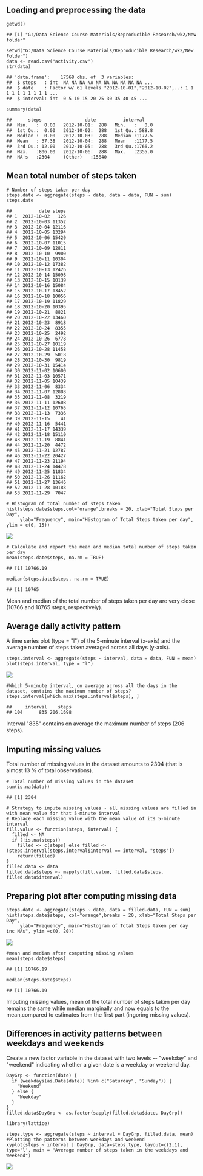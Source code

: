 Loading and preprocessing the data
----------------------------------

    getwd()

    ## [1] "G:/Data Science Course Materials/Reproducible Research/wk2/New folder"

    setwd("G:/Data Science Course Materials/Reproducible Research/wk2/New Folder")
    data <- read.csv("activity.csv")
    str(data)

    ## 'data.frame':    17568 obs. of  3 variables:
    ##  $ steps   : int  NA NA NA NA NA NA NA NA NA NA ...
    ##  $ date    : Factor w/ 61 levels "2012-10-01","2012-10-02",..: 1 1 1 1 1 1 1 1 1 1 ...
    ##  $ interval: int  0 5 10 15 20 25 30 35 40 45 ...

    summary(data)

    ##      steps                date          interval     
    ##  Min.   :  0.00   2012-10-01:  288   Min.   :   0.0  
    ##  1st Qu.:  0.00   2012-10-02:  288   1st Qu.: 588.8  
    ##  Median :  0.00   2012-10-03:  288   Median :1177.5  
    ##  Mean   : 37.38   2012-10-04:  288   Mean   :1177.5  
    ##  3rd Qu.: 12.00   2012-10-05:  288   3rd Qu.:1766.2  
    ##  Max.   :806.00   2012-10-06:  288   Max.   :2355.0  
    ##  NA's   :2304     (Other)   :15840

Mean total number of steps taken
--------------------------------

    # Number of steps taken per day
    steps.date <- aggregate(steps ~ date, data = data, FUN = sum)
    steps.date

    ##          date steps
    ## 1  2012-10-02   126
    ## 2  2012-10-03 11352
    ## 3  2012-10-04 12116
    ## 4  2012-10-05 13294
    ## 5  2012-10-06 15420
    ## 6  2012-10-07 11015
    ## 7  2012-10-09 12811
    ## 8  2012-10-10  9900
    ## 9  2012-10-11 10304
    ## 10 2012-10-12 17382
    ## 11 2012-10-13 12426
    ## 12 2012-10-14 15098
    ## 13 2012-10-15 10139
    ## 14 2012-10-16 15084
    ## 15 2012-10-17 13452
    ## 16 2012-10-18 10056
    ## 17 2012-10-19 11829
    ## 18 2012-10-20 10395
    ## 19 2012-10-21  8821
    ## 20 2012-10-22 13460
    ## 21 2012-10-23  8918
    ## 22 2012-10-24  8355
    ## 23 2012-10-25  2492
    ## 24 2012-10-26  6778
    ## 25 2012-10-27 10119
    ## 26 2012-10-28 11458
    ## 27 2012-10-29  5018
    ## 28 2012-10-30  9819
    ## 29 2012-10-31 15414
    ## 30 2012-11-02 10600
    ## 31 2012-11-03 10571
    ## 32 2012-11-05 10439
    ## 33 2012-11-06  8334
    ## 34 2012-11-07 12883
    ## 35 2012-11-08  3219
    ## 36 2012-11-11 12608
    ## 37 2012-11-12 10765
    ## 38 2012-11-13  7336
    ## 39 2012-11-15    41
    ## 40 2012-11-16  5441
    ## 41 2012-11-17 14339
    ## 42 2012-11-18 15110
    ## 43 2012-11-19  8841
    ## 44 2012-11-20  4472
    ## 45 2012-11-21 12787
    ## 46 2012-11-22 20427
    ## 47 2012-11-23 21194
    ## 48 2012-11-24 14478
    ## 49 2012-11-25 11834
    ## 50 2012-11-26 11162
    ## 51 2012-11-27 13646
    ## 52 2012-11-28 10183
    ## 53 2012-11-29  7047

    # Histogram of total number of steps taken
    hist(steps.date$steps,col="orange",breaks = 20, xlab="Total Steps per Day", 
         ylab="Frequency", main="Histogram of Total Steps taken per day", ylim = c(0, 15))

![](testtesttest_files/figure-markdown_strict/unnamed-chunk-2-1.png)

    # Calculate and report the mean and median total number of steps taken per day
    mean(steps.date$steps, na.rm = TRUE)

    ## [1] 10766.19

    median(steps.date$steps, na.rm = TRUE)

    ## [1] 10765

Mean and median of the total number of steps taken per day are very
close (10766 and 10765 steps, respectively).

Average daily activity pattern
------------------------------

A time series plot (type = "l") of the 5-minute interval (x-axis) and
the average number of steps taken averaged across all days (y-axis).

    steps.interval <- aggregate(steps ~ interval, data = data, FUN = mean)
    plot(steps.interval, type = "l")

![](testtesttest_files/figure-markdown_strict/unnamed-chunk-3-1.png)

    #Which 5-minute interval, on average across all the days in the dataset, contains the maximum number of steps?
    steps.interval[which.max(steps.interval$steps), ]

    ##     interval    steps
    ## 104      835 206.1698

Interval "835" contains on average the maximum number of steps (206
steps).

Imputing missing values
-----------------------

Total number of missing values in the dataset amounts to 2304 (that is
almost 13 % of total observations).

    # Total number of missing values in the dataset
    sum(is.na(data))

    ## [1] 2304

    # Strategy to impute missing values - all missing values are filled in with mean value for that 5-minute interval
    # Replace each missing value with the mean value of its 5-minute interval
    fill.value <- function(steps, interval) {
      filled <- NA
      if (!is.na(steps)) 
        filled <- c(steps) else filled <- (steps.interval[steps.interval$interval == interval, "steps"])
        return(filled)
    }
    filled.data <- data
    filled.data$steps <- mapply(fill.value, filled.data$steps, filled.data$interval)

Preparing plot after computing missing data
-------------------------------------------

    steps.date <- aggregate(steps ~ date, data = filled.data, FUN = sum)
    hist(steps.date$steps, col="orange",breaks = 20, xlab="Total Steps per Day", 
         ylab="Frequency", main="Histogram of Total Steps taken per day inc NAs", ylim =c(0, 20))

![](testtesttest_files/figure-markdown_strict/unnamed-chunk-5-1.png)

    #mean and median after computing missing values
    mean(steps.date$steps)

    ## [1] 10766.19

    median(steps.date$steps)

    ## [1] 10766.19

Imputing missing values, mean of the total number of steps taken per day
remains the same while median marginally and now equals to the
mean,compared to estimates from the first part (ingoring missing
values).

Differences in activity patterns between weekdays and weekends
--------------------------------------------------------------

Create a new factor variable in the dataset with two levels -- "weekday"
and "weekend" indicating whether a given date is a weekday or weekend
day.

    DayGrp <- function(date) {
      if (weekdays(as.Date(date)) %in% c("Saturday", "Sunday")) {
        "Weekend"
      } else {
        "Weekday"
      }
    }
    filled.data$DayGrp <- as.factor(sapply(filled.data$date, DayGrp))

    library(lattice)

    steps.type <- aggregate(steps ~ interval + DayGrp, filled.data, mean)
    #Plotting the patterns between weekdays and weekend
    xyplot(steps ~ interval | DayGrp, data=steps.type, layout=c(2,1), type='l', main = "Average number of steps taken in the weekdays and Weekend")

![](testtesttest_files/figure-markdown_strict/unnamed-chunk-6-1.png)
